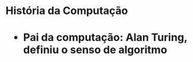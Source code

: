 <h1>História da Computação<h1>
  
  - Pai da computação: Alan Turing, definiu o senso de algoritmo
   
  
